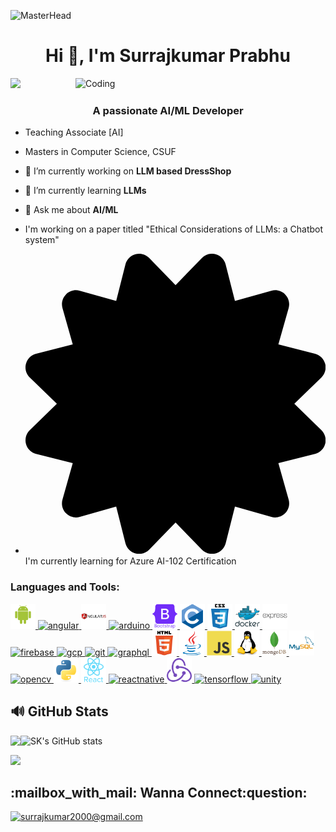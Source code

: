 ![MasterHead](https://firebasestorage.googleapis.com/v0/b/flexi-coding.appspot.com/o/dempgi7-520f8d5f-63d4-4453-8822-dbc149ae27f8.gif?alt=media&token=91c0c7b2-93c3-4029-b011-1a8703c5730d)


<h1 align="center">Hi 👋, I'm Surrajkumar Prabhu</h1>
<img align="right" alt="Coding" width="400" src="https://cdn.dribbble.com/users/1162077/screenshots/3848914/programmer.gif">

 <p align="left"> <img src="https://komarev.com/ghpvc/?username=SurrajKumar2000&label=Profile%20views&color=0e75b6&style=flat"/> </p> <h3 align="center">A passionate AI/ML Developer</h3>

- Teaching Associate [AI]
  
- Masters in Computer Science, CSUF

- 🔭 I’m currently working on **LLM based DressShop**

- 🌱 I’m currently learning **LLMs**

- 💬 Ask me about **AI/ML**

- I'm working on a paper titled "Ethical Considerations of LLMs: a Chatbot system"
  
- <svg xmlns="http://www.w3.org/2000/svg" viewBox="0 0 512 512"><!--!Font Awesome Free 6.5.2 by @fontawesome - https://fontawesome.com License - https://fontawesome.com/license/free Copyright 2024 Fonticons, Inc.--><path d="M211 7.3C205 1 196-1.4 187.6 .8s-14.9 8.9-17.1 17.3L154.7 80.6l-62-17.5c-8.4-2.4-17.4 0-23.5 6.1s-8.5 15.1-6.1 23.5l17.5 62L18.1 170.6c-8.4 2.1-15 8.7-17.3 17.1S1 205 7.3 211l46.2 45L7.3 301C1 307-1.4 316 .8 324.4s8.9 14.9 17.3 17.1l62.5 15.8-17.5 62c-2.4 8.4 0 17.4 6.1 23.5s15.1 8.5 23.5 6.1l62-17.5 15.8 62.5c2.1 8.4 8.7 15 17.1 17.3s17.3-.2 23.4-6.4l45-46.2 45 46.2c6.1 6.2 15 8.7 23.4 6.4s14.9-8.9 17.1-17.3l15.8-62.5 62 17.5c8.4 2.4 17.4 0 23.5-6.1s8.5-15.1 6.1-23.5l-17.5-62 62.5-15.8c8.4-2.1 15-8.7 17.3-17.1s-.2-17.4-6.4-23.4l-46.2-45 46.2-45c6.2-6.1 8.7-15 6.4-23.4s-8.9-14.9-17.3-17.1l-62.5-15.8 17.5-62c2.4-8.4 0-17.4-6.1-23.5s-15.1-8.5-23.5-6.1l-62 17.5L341.4 18.1c-2.1-8.4-8.7-15-17.1-17.3S307 1 301 7.3L256 53.5 211 7.3z"/></svg> I'm currently learning for Azure AI-102 Certification



<h3 align="left">Languages and Tools:</h3>
<p align="left"> 
 <a href="https://developer.android.com" target="_blank" rel="noreferrer"> <img src="https://raw.githubusercontent.com/devicons/devicon/master/icons/android/android-original-wordmark.svg" alt="android" width="40" height="40"/> </a> 
 <a href="https://angular.io" target="_blank" rel="noreferrer"> <img src="https://angular.io/assets/images/logos/angular/angular.svg" alt="angular" width="40" height="40"/> </a>
 <a href="https://angular.io" target="_blank" rel="noreferrer"> <img src="https://raw.githubusercontent.com/devicons/devicon/master/icons/angularjs/angularjs-original-wordmark.svg" alt="angularjs" width="40" height="40"/> </a>
 <a href="https://www.arduino.cc/" target="_blank" rel="noreferrer"> <img src="https://cdn.worldvectorlogo.com/logos/arduino-1.svg" alt="arduino" width="40" height="40"/> </a> 
 <a href="https://getbootstrap.com" target="_blank" rel="noreferrer"> <img src="https://raw.githubusercontent.com/devicons/devicon/master/icons/bootstrap/bootstrap-plain-wordmark.svg" alt="bootstrap" width="40" height="40"/> </a> 
 <a href="https://www.cprogramming.com/" target="_blank" rel="noreferrer"> <img src="https://raw.githubusercontent.com/devicons/devicon/master/icons/c/c-original.svg" alt="c" width="40" height="40"/> </a> 
 <a href="https://www.w3schools.com/css/" target="_blank" rel="noreferrer"> <img src="https://raw.githubusercontent.com/devicons/devicon/master/icons/css3/css3-original-wordmark.svg" alt="css3" width="40" height="40"/> </a> 
 <a href="https://www.docker.com/" target="_blank" rel="noreferrer"> <img src="https://raw.githubusercontent.com/devicons/devicon/master/icons/docker/docker-original-wordmark.svg" alt="docker" width="40" height="40"/> </a> 
 <a href="https://expressjs.com" target="_blank" rel="noreferrer"> <img src="https://raw.githubusercontent.com/devicons/devicon/master/icons/express/express-original-wordmark.svg" alt="express" width="40" height="40"/> </a> 
 <a href="https://firebase.google.com/" target="_blank" rel="noreferrer"> <img src="https://www.vectorlogo.zone/logos/firebase/firebase-icon.svg" alt="firebase" width="40" height="40"/> </a> 
 <a href="https://cloud.google.com" target="_blank" rel="noreferrer"> <img src="https://www.vectorlogo.zone/logos/google_cloud/google_cloud-icon.svg" alt="gcp" width="40" height="40"/> </a> 
 <a href="https://git-scm.com/" target="_blank" rel="noreferrer"> <img src="https://www.vectorlogo.zone/logos/git-scm/git-scm-icon.svg" alt="git" width="40" height="40"/> </a> 
 <a href="https://graphql.org" target="_blank" rel="noreferrer"> <img src="https://www.vectorlogo.zone/logos/graphql/graphql-icon.svg" alt="graphql" width="40" height="40"/> </a> 
 <a href="https://www.w3.org/html/" target="_blank" rel="noreferrer"> <img src="https://raw.githubusercontent.com/devicons/devicon/master/icons/html5/html5-original-wordmark.svg" alt="html5" width="40" height="40"/> </a> 
 <a href="https://www.java.com" target="_blank" rel="noreferrer"> <img src="https://raw.githubusercontent.com/devicons/devicon/master/icons/java/java-original.svg" alt="java" width="40" height="40"/> </a> 
 <a href="https://developer.mozilla.org/en-US/docs/Web/JavaScript" target="_blank" rel="noreferrer"> <img src="https://raw.githubusercontent.com/devicons/devicon/master/icons/javascript/javascript-original.svg" alt="javascript" width="40" height="40"/> </a> 
 <a href="https://www.linux.org/" target="_blank" rel="noreferrer"> <img src="https://raw.githubusercontent.com/devicons/devicon/master/icons/linux/linux-original.svg" alt="linux" width="40" height="40"/> </a> <a href="https://www.mongodb.com/" target="_blank" rel="noreferrer"> <img src="https://raw.githubusercontent.com/devicons/devicon/master/icons/mongodb/mongodb-original-wordmark.svg" alt="mongodb" width="40" height="40"/> </a> 
 <a href="https://www.mysql.com/" target="_blank" rel="noreferrer"> <img src="https://raw.githubusercontent.com/devicons/devicon/master/icons/mysql/mysql-original-wordmark.svg" alt="mysql" width="40" height="40"/> </a> 
 <a href="https://opencv.org/" target="_blank" rel="noreferrer"> <img src="https://www.vectorlogo.zone/logos/opencv/opencv-icon.svg" alt="opencv" width="40" height="40"/> </a> 
 <a href="https://www.python.org" target="_blank" rel="noreferrer"> <img src="https://raw.githubusercontent.com/devicons/devicon/master/icons/python/python-original.svg" alt="python" width="40" height="40"/> </a> 
 <a href="https://reactjs.org/" target="_blank" rel="noreferrer"> <img src="https://raw.githubusercontent.com/devicons/devicon/master/icons/react/react-original-wordmark.svg" alt="react" width="40" height="40"/> </a> 
 <a href="https://reactnative.dev/" target="_blank" rel="noreferrer"> <img src="https://reactnative.dev/img/header_logo.svg" alt="reactnative" width="40" height="40"/> </a> 
 <a href="https://redux.js.org" target="_blank" rel="noreferrer"> <img src="https://raw.githubusercontent.com/devicons/devicon/master/icons/redux/redux-original.svg" alt="redux" width="40" height="40"/> </a> 
 <a href="https://www.tensorflow.org" target="_blank" rel="noreferrer"> <img src="https://www.vectorlogo.zone/logos/tensorflow/tensorflow-icon.svg" alt="tensorflow" width="40" height="40"/> </a> 
 <a href="https://unity.com/" target="_blank" rel="noreferrer"> <img src="https://www.vectorlogo.zone/logos/unity3d/unity3d-icon.svg" alt="unity" width="40" height="40"/> </a>  </p>




## :loud_sound: GitHub Stats
<p><img align="left" src="https://github-readme-stats.vercel.app/api/top-langs?username=SurrajKumar2000&show_icons=true&locale=en&layout=compact&theme=tokyonight"/></p>

![SK's GitHub stats](https://github-readme-stats.vercel.app/api?username=SurrajKumar2000&theme=radical&show_icons=true)

<p><img align="centre" src="https://github-readme-streak-stats.herokuapp.com/?user=SurrajKumar2000&&theme=tokyonight"/></p>

<h2>:mailbox_with_mail: Wanna Connect:question:</h2>

<a href="mailto:surrajkumar2000@gmail.com">![surrajkumar2000@gmail.com](https://img.shields.io/badge/Gmail-D14836?style=for-the-badge&logo=gmail&logoColor=white)</a> 



